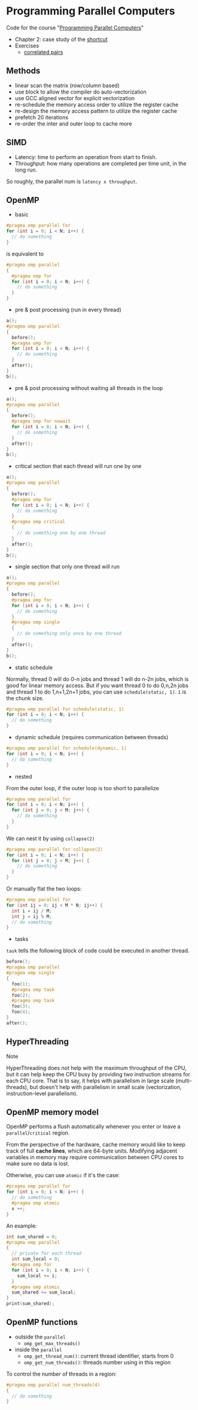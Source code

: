 # Programming Parallel Computers

Code for the course "[Programming Parallel Computers](https://ppc.cs.aalto.fi/)"

- Chapter 2: case study of the [shortcut](./shortcut/)
- Exercises
  - [correlated pairs](./correlated_pairs/)

## Methods

- linear scan the matrix (row/column based)
- use block to allow the compiler do auto-vectorization
- use GCC aligned vector for explicit vectorization
- re-schedule the memory access order to utilize the register cache
- re-design the memory access pattern to utilize the register cache
- prefetch 20 iterations
- re-order the inter and outer loop to cache more

## SIMD

- Latency: time to perform an operation from start to finish.
- Throughput: how many operations are completed per time unit, in the long run.

So roughly, the parallel num is `latency x throughput`.

## OpenMP

- basic

```cpp
#pragma omp parallel for
for (int i = 0; i < N; i++) {
  // do something
}
```

is equivalent to

```cpp
#pragma omp parallel
{
  #pragma omp for
  for (int i = 0; i < N; i++) {
    // do something
  }
}
```

- pre & post processing (run in every thread)

```cpp
a();
#pragma omp parallel
{
  before();
  #pragma omp for
  for (int i = 0; i < N; i++) {
    // do something
  }
  after();
}
b();
```

- pre & post processing without waiting all threads in the loop

```cpp
a();
#pragma omp parallel
{
  before();
  #pragma omp for nowait
  for (int i = 0; i < N; i++) {
    // do something
  }
  after();
}
b();
```

- critical section that each thread will run one by one

```cpp
a();
#pragma omp parallel
{
  before();
  #pragma omp for
  for (int i = 0; i < N; i++) {
    // do something
  }
  #pragma omp critical
  {
    // do something one by one thread
  }
  after();
}
b();
```

- single section that only one thread will run

```cpp
a();
#pragma omp parallel
{
  before();
  #pragma omp for
  for (int i = 0; i < N; i++) {
    // do something
  }
  #pragma omp single
  {
    // do something only once by one thread
  }
  after();
}
b();
```

- static schedule

Normally, thread 0 will do 0-n jobs and thread 1 will do n-2n jobs, which is good for linear memory access. But if you want thread 0 to do 0,n,2n jobs and thread 1 to do 1,n+1,2n+1 jobs, you can use `schedule(static, 1)`. `1` is the chunk size.

```cpp
#pragma omp parallel for schedule(static, 1)
for (int i = 0; i < N; i++) {
  // do something
}
```

- dynamic schedule (requires communication between threads)

```cpp
#pragma omp parallel for schedule(dynamic, 1)
for (int i = 0; i < N; i++) {
  // do something
}
```

- nested

From the outer loop, if the outer loop is too short to parallelize

```cpp
#pragma omp parallel for
for (int i = 0; i < N; i++) {
  for (int j = 0; j < M; j++) {
    // do something
  }
}
```

We can nest it by using `collapse(2)`

```cpp
#pragma omp parallel for collapse(2)
for (int i = 0; i < N; i++) {
  for (int j = 0; j < M; j++) {
    // do something
  }
}
```

Or manually flat the two loops:

```cpp
#pragma omp parallel for
for (int ij = 0; ij < M * N; ij++) {
  int i = ij / M;
  int j = ij % M;
  // do something
}
```

- tasks

`task` tells the following block of code could be executed in another thread.

```cpp
before();
#pragma omp parallel
#pragma omp single
{
  foo(1);
  #pragma omp task
  foo(2);
  #pragma omp task
  foo(3);
  foo(4);
}
after();
```

## HyperThreading

> [!NOTE]
> HyperThreading does not help with the maximum throughput of the CPU, but it can help keep the CPU busy by providing two instruction streams for each CPU core.
> That is to say, it helps with parallelism in large scale (multi-threads), but 
> doesn't help with parallelism in small scale (vectorization, instruction-level parallelism).

## OpenMP memory model

OpenMP performs a flush automatically whenever you enter or leave a `parallel`/`critical` region.

From the perspective of the hardware, cache memory would like to keep track of full **cache lines**, which are 64-byte units. Modifying adjacent variables in memory may require communication between CPU cores to make sure no data is lost.

Otherwise, you can use `atomic` if it's the case:

```cpp
#pragma omp parallel for
for (int i = 0; i < N; i++) {
  // do something
  #pragma omp atomic
  x ++;
}
```

An example:

```cpp
int sum_shared = 0;
#pragma omp parallel
{
  // private for each thread
  int sum_local = 0;
  #pragma omp for
  for (int i = 0; i < N; i++) {
    sum_local += i;
  }
  #pragma omp atomic
  sum_shared += sum_local;
}
print(sum_shared);
```

## OpenMP functions

- outside the `parallel`
  - `omp_get_max_threads()`
- inside the `parallel`
  - `omp_get_thread_num()`: current thread identifier, starts from 0
  - `omp_get_num_threads()`: threads number using in this region

To control the number of threads in a region:

```cpp
#pragma omp parallel num_threads(4)
{
  // do something
}
```

